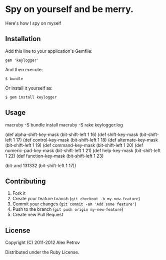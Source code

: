 # Spy on yourself and be merry.

Here's how I spy on myself

## Installation

Add this line to your application's Gemfile:

    gem 'keylogger'

And then execute:

    $ bundle

Or install it yourself as:

    $ gem install keylogger

## Usage

macruby -S bundle install
macruby -S rake keylogger:log

(def alpha-shift-key-mask   (bit-shift-left 1 16)
(def shift-key-mask         (bit-shift-left 1 17)
(def control-key-mask       (bit-shift-left 1 18)
(def alternate-key-mask     (bit-shift-left 1 19)
(def command-key-mask       (bit-shift-left 1 20)
(def numeric-pad-key-mask   (bit-shift-left 1 21)
(def help-key-mask          (bit-shift-left 1 22)
(def function-key-mask      (bit-shift-left 1 23)

(bit-and 131332 (bit-shift-left 1 17))

## Contributing

1. Fork it
2. Create your feature branch (`git checkout -b my-new-feature`)
3. Commit your changes (`git commit -am 'Add some feature'`)
4. Push to the branch (`git push origin my-new-feature`)
5. Create new Pull Request

## License

Copyright (C) 2011-2012 Alex Petrov

Distributed under the Ruby License.

